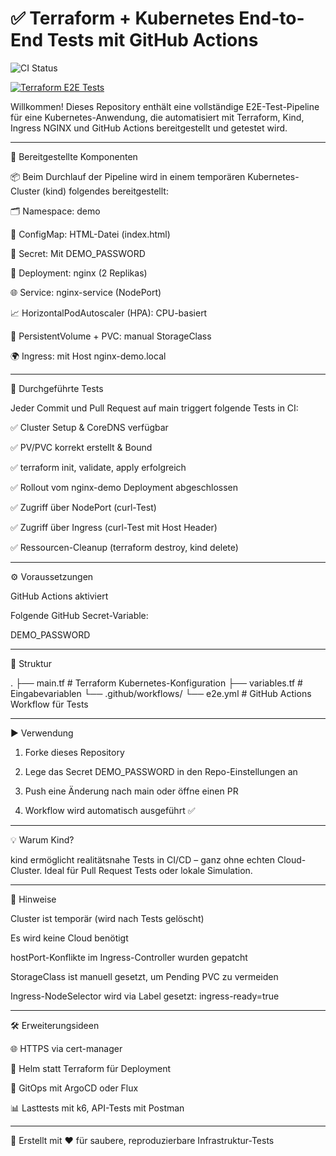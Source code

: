 # ✅ Terraform + Kubernetes End-to-End Tests mit GitHub Actions

![CI Status](https://github.com/justrunme/terraform-k8s-e2e/actions/workflows/terraform-e2e.yml/badge.svg)

[![Terraform E2E Tests](https://github.com/justrunme/k8s-terraform/actions/workflows/terraform-e2e.yml/badge.svg)](https://github.com/justrunme/k8s-terraform/actions/workflows/terraform-e2e.yml)

Willkommen! Dieses Repository enthält eine vollständige E2E-Test-Pipeline für eine Kubernetes-Anwendung, die automatisiert mit Terraform, Kind, Ingress NGINX und GitHub Actions bereitgestellt und getestet wird.


---

🚀 Bereitgestellte Komponenten

📦 Beim Durchlauf der Pipeline wird in einem temporären Kubernetes-Cluster (kind) folgendes bereitgestellt:

🗂️ Namespace: demo

🔧 ConfigMap: HTML-Datei (index.html)

🔐 Secret: Mit DEMO_PASSWORD

🐳 Deployment: nginx (2 Replikas)

🌐 Service: nginx-service (NodePort)

📈 HorizontalPodAutoscaler (HPA): CPU-basiert

💾 PersistentVolume + PVC: manual StorageClass

🌍 Ingress: mit Host nginx-demo.local



---

🧪 Durchgeführte Tests

Jeder Commit und Pull Request auf main triggert folgende Tests in CI:

✅ Cluster Setup & CoreDNS verfügbar

✅ PV/PVC korrekt erstellt & Bound

✅ terraform init, validate, apply erfolgreich

✅ Rollout vom nginx-demo Deployment abgeschlossen

✅ Zugriff über NodePort (curl-Test)

✅ Zugriff über Ingress (curl-Test mit Host Header)

✅ Ressourcen-Cleanup (terraform destroy, kind delete)



---

⚙️ Voraussetzungen

GitHub Actions aktiviert

Folgende GitHub Secret-Variable:

DEMO_PASSWORD




---

📂 Struktur

.
├── main.tf                # Terraform Kubernetes-Konfiguration
├── variables.tf           # Eingabevariablen
└── .github/workflows/
    └── e2e.yml            # GitHub Actions Workflow für Tests


---

▶️ Verwendung

1. Forke dieses Repository


2. Lege das Secret DEMO_PASSWORD in den Repo-Einstellungen an


3. Push eine Änderung nach main oder öffne einen PR


4. Workflow wird automatisch ausgeführt ✅




---

💡 Warum Kind?

kind ermöglicht realitätsnahe Tests in CI/CD – ganz ohne echten Cloud-Cluster. Ideal für Pull Request Tests oder lokale Simulation.


---

📌 Hinweise

Cluster ist temporär (wird nach Tests gelöscht)

Es wird keine Cloud benötigt

hostPort-Konflikte im Ingress-Controller wurden gepatcht

StorageClass ist manuell gesetzt, um Pending PVC zu vermeiden

Ingress-NodeSelector wird via Label gesetzt: ingress-ready=true



---

🛠 Erweiterungsideen

🌐 HTTPS via cert-manager

🚢 Helm statt Terraform für Deployment

🔄 GitOps mit ArgoCD oder Flux

📊 Lasttests mit k6, API-Tests mit Postman



---

📄 Erstellt mit ❤️ für saubere, reproduzierbare Infrastruktur-Tests

